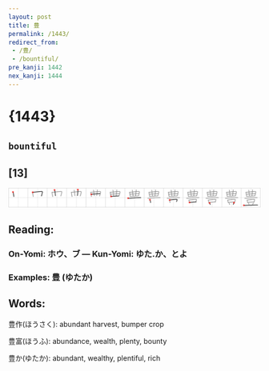 ```yaml
---
layout: post
title: 豊
permalink: /1443/
redirect_from:
 - /豊/
 - /bountiful/
pre_kanji: 1442
nex_kanji: 1444
---
```


# {1443}

## `bountiful`

## [13]

<div class="stroke"><img src="../images/E8B18A.png" /></div>

## Reading:

### On-Yomi: ホウ、ブ &mdash; Kun-Yomi: ゆた.か、とよ

### Examples: 豊 (ゆたか)

## Words:

豊作(ほうさく): abundant harvest, bumper crop

豊富(ほうふ): abundance, wealth, plenty, bounty

豊か(ゆたか): abundant, wealthy, plentiful, rich
